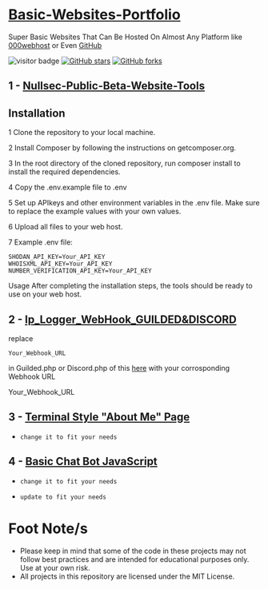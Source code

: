 # [Basic-Websites-Portfolio](https://sircryptic.github.io/Basic-Websites-Portfolio/)
Super Basic Websites That Can Be Hosted On Almost Any Platform like [000webhost](https://www.000webhost.com) or Even [GitHub](https://github.com)

![visitor badge](https://visitor-badge.glitch.me/badge?page_id=sircryptic.Basic-Websites-Portfolio&left_text=My%20Page%20Visitors)
[![GitHub stars](https://img.shields.io/github/stars/sircryptic/Basic-Websites-Portfolio.svg)](https://github.com/sircryptic/Basic-Websites-Portfolio>/stargazers)
[![GitHub forks](https://img.shields.io/github/forks/sircryptic/Basic-Websites-Portfolio.svg)](https://github.com/sircryptic/Basic-Websites-Portfolio>/network)

## 1 - [Nullsec-Public-Beta-Website-Tools](https://nst-dev.000webhostapp.com/betawebtools/index.html)
## Installation
1 Clone the repository to your local machine.

2 Install Composer by following the instructions on getcomposer.org.

3 In the root directory of the cloned repository, run composer install to install the required dependencies.

4 Copy the .env.example file to .env

5 Set up APIkeys and other environment variables in the .env file. Make sure to replace the example values with your own values.

6 Upload all files to your web host.

7 Example .env file:
```
SHODAN_API_KEY=Your_API_KEY
WHOISXML_API_KEY=Your_API_KEY
NUMBER_VERIFICATION_API_KEY=Your_API_KEY
```
Usage
After completing the installation steps, the tools should be ready to use on your web host.

## 2 - [Ip_Logger_WebHook_GUILDED&DISCORD](https://github.com/SirCryptic/Basic-Websites-Portfolio/tree/main/Ip_Logger_WebHook_GUILDED%26DISCORD)

replace

```
Your_Webhook_URL
```
in Guilded.php or Discord.php of this [ here](https://github.com/SirCryptic/Basic-Websites-Portfolio/tree/main/Ip_Logger_WebHook_GUILDED%26DISCORD)  with your corrosponding Webhook URL

Your_Webhook_URL


## 3 - [Terminal Style "About Me" Page](https://sircryptic.github.io/Basic-Websites-Portfolio/Terminal%20Style%20About%20Page/index) 

- `change it to fit your needs`

## 4 - [Basic Chat Bot JavaScript](https://sircryptic.github.io/Basic-Websites-Portfolio/Simple-Chat-Bot-JS/index.html)

- `change it to fit your needs`

- `update to fit your needs`

# Foot Note/s
- Please keep in mind that some of the code in these projects may not follow best practices and are intended for educational purposes only. Use at your own risk.
- All projects in this repository are licensed under the MIT License.

